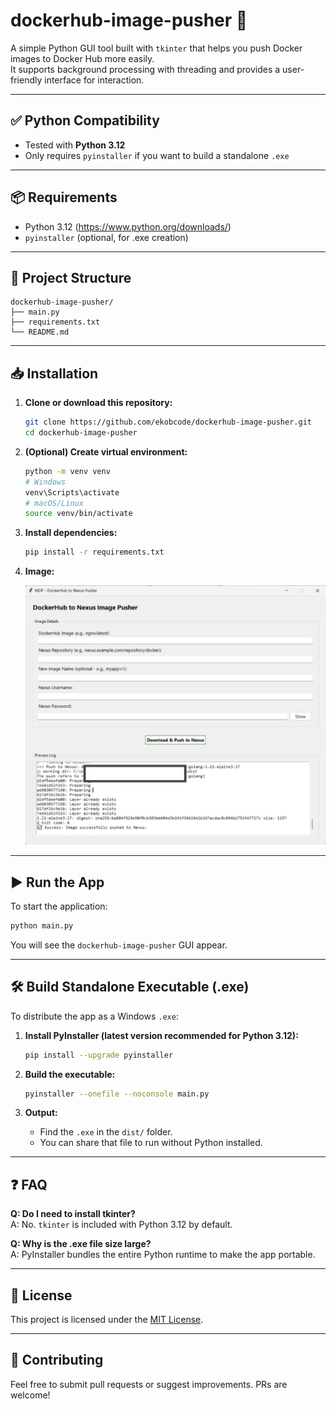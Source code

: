 # dockerhub-image-pusher 🐳

A simple Python GUI tool built with `tkinter` that helps you push Docker images to Docker Hub more easily.  
It supports background processing with threading and provides a user-friendly interface for interaction.

---

## ✅ Python Compatibility

- Tested with **Python 3.12**
- Only requires `pyinstaller` if you want to build a standalone `.exe`

---

## 📦 Requirements

- Python 3.12 (https://www.python.org/downloads/)
- `pyinstaller` (optional, for .exe creation)

---

## 📁 Project Structure

```
dockerhub-image-pusher/
├── main.py
├── requirements.txt
└── README.md
```

---

## 📥 Installation

1. **Clone or download this repository:**

   ```bash
   git clone https://github.com/ekobcode/dockerhub-image-pusher.git
   cd dockerhub-image-pusher
   ```

2. **(Optional) Create virtual environment:**

   ```bash
   python -m venv venv
   # Windows
   venv\Scripts\activate
   # macOS/Linux
   source venv/bin/activate
   ```

3. **Install dependencies:**

   ```bash
   pip install -r requirements.txt
   ```

4. **Image:**

   ![App Screenshot](assets/screenshot.jpeg)

---

## ▶️ Run the App

To start the application:

```bash
python main.py
```

You will see the `dockerhub-image-pusher` GUI appear.

---

## 🛠️ Build Standalone Executable (.exe)

To distribute the app as a Windows `.exe`:

1. **Install PyInstaller (latest version recommended for Python 3.12):**

   ```bash
   pip install --upgrade pyinstaller
   ```

2. **Build the executable:**

   ```bash
   pyinstaller --onefile --noconsole main.py
   ```

3. **Output:**
   - Find the `.exe` in the `dist/` folder.
   - You can share that file to run without Python installed.

---

## ❓ FAQ

**Q: Do I need to install tkinter?**  
A: No. `tkinter` is included with Python 3.12 by default.

**Q: Why is the .exe file size large?**  
A: PyInstaller bundles the entire Python runtime to make the app portable.

---

## 📃 License

This project is licensed under the [MIT License](LICENSE).

---

## 🤝 Contributing

Feel free to submit pull requests or suggest improvements. PRs are welcome!